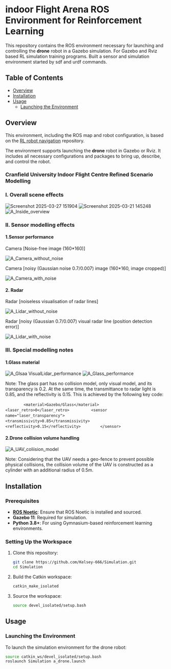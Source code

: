 # indoor Flight Arena ROS Environment for Reinforcement Learning

This repository contains the ROS environment necessary for launching and controlling the **drone** robot in a Gazebo simulation. For Gazebo and Rviz based RL simulation training programs. Built a sensor and simulation environment started by sdf and urdf commands.
## Table of Contents
- [Overview](#overview)
- [Installation](#installation)
- [Usage](#usage)
  - [Launching the Environment](#launching-the-environment)

## Overview

This environment, including the ROS map and robot configuration, is based on the [RL robot navigation]([https://github.com/reiniscimurs/DRL-robot-navigation](https://github.com/Kelsey-666/Simulation.git)) repository.

The environment supports launching the **drone** robot in Gazebo or Rviz. It includes all necessary configurations and packages to bring up, describe, and control the robot.
### Cranfield University Indoor Flight Centre Refined Scenario Modelling

### I. Overall scene effects

![Screenshot 2025-03-27 151904](https://github.com/user-attachments/assets/1508fb0c-3bcf-4293-b9c8-971681a3629f)
![Screenshot 2025-03-21 145248](https://github.com/user-attachments/assets/f5de7ec9-e35d-4cb2-b2b1-136d5e81efaf)
![A_Inside_overview](https://github.com/user-attachments/assets/13d1869b-fa0b-4109-a198-16793a4f206e)

### II. Sensor modelling effects

#### 1.Sensor performance

Camera [Noise-free image (160*160)]

![A_Camera_without_noise](https://github.com/user-attachments/assets/75fd6bd7-2ebd-4a15-92a1-634641148bdd)

Camera [noisy (Gaussian noise 0.7/0.007) image (160*160, image cropped)]

![A_Camera_with_noise](https://github.com/user-attachments/assets/e5222dde-c6e0-4387-adf5-22c2d6a8384a)

#### 2. Radar

Radar [noiseless visualisation of radar lines]

![A_Lidar_without_noise](https://github.com/user-attachments/assets/8e2bcfd8-607d-43a2-994c-f0b23231c7ab)

Radar [noisy (Gaussian 0.7/0.007) visual radar line (position detection error)]

![A_Lidar_with_noise](https://github.com/user-attachments/assets/d4e31dc0-8b25-4cbf-8508-c043ee82ef99)

### III. Special modelling notes

#### 1.Glass material

![A_Glsaa VisualLidar_performance](https://github.com/user-attachments/assets/31184e24-1e83-4314-b790-ef1948097fe6)
![A_Glass_performance](https://github.com/user-attachments/assets/71d2b9d8-2386-4ae3-baea-56ddcb85dc25)

Note: The glass part has no collision model, only visual model, and its transparency is 0.2. At the same time, the transmittance to radar light is 0.85, and the reflectivity is 0.15. This is achieved by the following key code:

`        <material>Gazebo/Glass</material>`
`         <laser_retro>0</laser_retro>`
`         <sensor name="laser_transparency">`
`         <transmissivity>0.85</transmissivity>`
`         <reflectivity>0.15</reflectivity>`
`        </sensor>`

#### 2.Drone collision volume handling

![A_UAV_coliision_model](https://github.com/user-attachments/assets/3201c3f0-0e0c-4e70-8339-c7e7db5bf38f)

Note: Considering that the UAV needs a geo-fence to prevent possible physical collisions, the collision volume of the UAV is constructed as a cylinder with an additional radius of 0.5m.

## Installation

### Prerequisites

- **[ROS Noetic](http://wiki.ros.org/noetic/Installation)**: Ensure that ROS Noetic is installed and sourced.
- **Gazebo 11**: Required for simulation.
- **Python 3.8+**: For using Gymnasium-based reinforcement learning environments.

### Setting Up the Workspace

1. Clone this repository:
    ```bash
    git clone https://github.com/Kelsey-666/Simulation.git
    cd Simulation
    ```

2. Build the Catkin workspace:
    ```bash
    catkin_make_isolated
    ```

3. Source the workspace:
    ```bash
    source devel_isolated/setup.bash
    ```

## Usage

### Launching the Environment

To launch the simulation environment for the drone robot:
```bash
source catkin_ws/devel_isolated/setup.bash
roslaunch Simulation a_drone.launch
```
